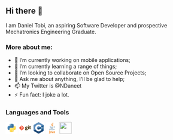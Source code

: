 ## Hi there 👋

I am Daniel Tobi, an aspiring Software Developer and prospective Mechatronics Engineering Graduate.

### More about me:
- 🔭 I’m currently working on mobile applications;
- 🌱 I’m currently learning a range of things;
- 👯 I’m looking to collaborate on Open Source Projects;
- 💬 Ask me about anything, I'll be glad to help;
- 📫 My Twitter is @NDaneet
- ⚡ Fun fact: I joke a lot.

### Languages and Tools
<img height="32" width="32" src="https://raw.githubusercontent.com/github/explore/80688e429a7d4ef2fca1e82350fe8e3517d3494d/topics/python/python.png" /> <img height="32" width="32" src="https://raw.githubusercontent.com/github/explore/80688e429a7d4ef2fca1e82350fe8e3517d3494d/topics/git/git.png" /> <img height="32" width="32" src="https://raw.githubusercontent.com/github/explore/180320cffc25f4ed1bbdfd33d4db3a66eeeeb358/topics/cpp/cpp.png" /> <img height="32" width="32" src="https://raw.githubusercontent.com/github/explore/5b3600551e122a3277c2c5368af2ad5725ffa9a1/topics/java/java.png" /> <img height="32" width="32" src="https://raw.githubusercontent.com/simple-icons/simple-icons/521c96fd04b0ea93034db8715eda5a4de27a58bb/icons/dart.svg" />

